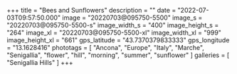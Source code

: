 +++
title = "Bees and Sunflowers"
description = ""
date = "2022-07-03T09:57:50.000"
image = "20220703@095750-5500"
image_s = "20220703@095750-5500-s"
image_width_s = "400"
image_height_s = "264"
image_xl = "20220703@095750-5500-xl"
image_width_xl = "999"
image_height_xl = "661"
gps_latitude = "43.7370379833333"
gps_longitude = "13.1628416"
phototags = [ "Ancona", "Europe", "Italy", "Marche", "Senigallia", "flower", "hill", "morning", "summer", "sunflower" ]
galleries = [ "Senigallia Hills" ]
+++
